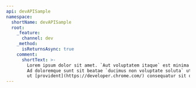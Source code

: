 ```yaml
---
api: devAPISample
namespace:
  shortName: devAPISample
  root:
    _feature:
      channel: dev
    _method:
      isReturnsAsync: true
    comment:
      shortText: >-
        Lorem ipsum dolor sit amet. `Aut voluptatem itaque` est minima dignissimos aut dolorem voluptatem.
        Ad doloremque sunt sit beatae `ducimus non voluptate soluta` ut autem numquam. Ut voluptas ipsam
        ut [provident](https://developer.chrome.com/) consequatur sit odio esse.
---
```

